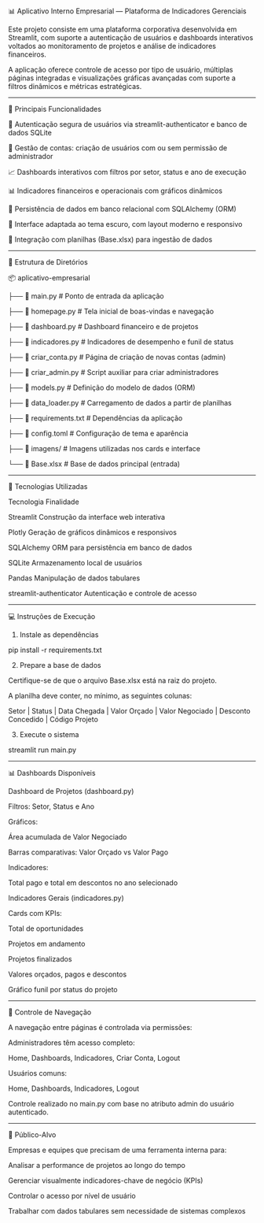 📊 Aplicativo Interno Empresarial — Plataforma de Indicadores Gerenciais

Este projeto consiste em uma plataforma corporativa desenvolvida em Streamlit, com suporte a autenticação de usuários e dashboards interativos voltados ao monitoramento de projetos e análise de indicadores financeiros.

A aplicação oferece controle de acesso por tipo de usuário, múltiplas páginas integradas e visualizações gráficas avançadas com suporte a filtros dinâmicos e métricas estratégicas.

----------------------------------------------------------------------------------------------------------------

🧩 Principais Funcionalidades

🔐 Autenticação segura de usuários via streamlit-authenticator e banco de dados SQLite

👤 Gestão de contas: criação de usuários com ou sem permissão de administrador

📈 Dashboards interativos com filtros por setor, status e ano de execução

📊 Indicadores financeiros e operacionais com gráficos dinâmicos

📁 Persistência de dados em banco relacional com SQLAlchemy (ORM)

🎨 Interface adaptada ao tema escuro, com layout moderno e responsivo

🧮 Integração com planilhas (Base.xlsx) para ingestão de dados

----------------------------------------------------------------------------------------------------------------

📁 Estrutura de Diretórios

📦 aplicativo-empresarial

├── 📜 main.py                # Ponto de entrada da aplicação

├── 📜 homepage.py            # Tela inicial de boas-vindas e navegação

├── 📜 dashboard.py           # Dashboard financeiro e de projetos

├── 📜 indicadores.py        # Indicadores de desempenho e funil de status

├── 📜 criar_conta.py        # Página de criação de novas contas (admin)

├── 📜 criar_admin.py        # Script auxiliar para criar administradores

├── 📜 models.py             # Definição do modelo de dados (ORM)

├── 📜 data_loader.py        # Carregamento de dados a partir de planilhas

├── 📜 requirements.txt      # Dependências da aplicação

├── 📜 config.toml          # Configuração de tema e aparência

├── 📁 imagens/             # Imagens utilizadas nos cards e interface

└── 📄 Base.xlsx             # Base de dados principal (entrada)

----------------------------------------------------------------------------------------------------------------

🧪 Tecnologias Utilizadas

Tecnologia	Finalidade

Streamlit	Construção da interface web interativa

Plotly	Geração de gráficos dinâmicos e responsivos

SQLAlchemy	ORM para persistência em banco de dados

SQLite	Armazenamento local de usuários

Pandas	Manipulação de dados tabulares

streamlit-authenticator	Autenticação e controle de acesso

----------------------------------------------------------------------------------------------------------------

💻 Instruções de Execução

1. Instale as dependências
   
pip install -r requirements.txt

2. Prepare a base de dados

Certifique-se de que o arquivo Base.xlsx está na raiz do projeto.

A planilha deve conter, no mínimo, as seguintes colunas:

Setor | Status | Data Chegada | Valor Orçado | Valor Negociado | Desconto Concedido | Código Projeto

3. Execute o sistema

streamlit run main.py

----------------------------------------------------------------------------------------------------------------

📊 Dashboards Disponíveis

Dashboard de Projetos (dashboard.py)

Filtros: Setor, Status e Ano

Gráficos:

Área acumulada de Valor Negociado

Barras comparativas: Valor Orçado vs Valor Pago

Indicadores:

Total pago e total em descontos no ano selecionado

Indicadores Gerais (indicadores.py)

Cards com KPIs:

Total de oportunidades

Projetos em andamento

Projetos finalizados

Valores orçados, pagos e descontos

Gráfico funil por status do projeto

----------------------------------------------------------------------------------------------------------------

🧠 Controle de Navegação

A navegação entre páginas é controlada via permissões:

Administradores têm acesso completo:

Home, Dashboards, Indicadores, Criar Conta, Logout

Usuários comuns:

Home, Dashboards, Indicadores, Logout

Controle realizado no main.py com base no atributo admin do usuário autenticado.

----------------------------------------------------------------------------------------------------------------

🎯 Público-Alvo

Empresas e equipes que precisam de uma ferramenta interna para:

Analisar a performance de projetos ao longo do tempo

Gerenciar visualmente indicadores-chave de negócio (KPIs)

Controlar o acesso por nível de usuário

Trabalhar com dados tabulares sem necessidade de sistemas complexos
